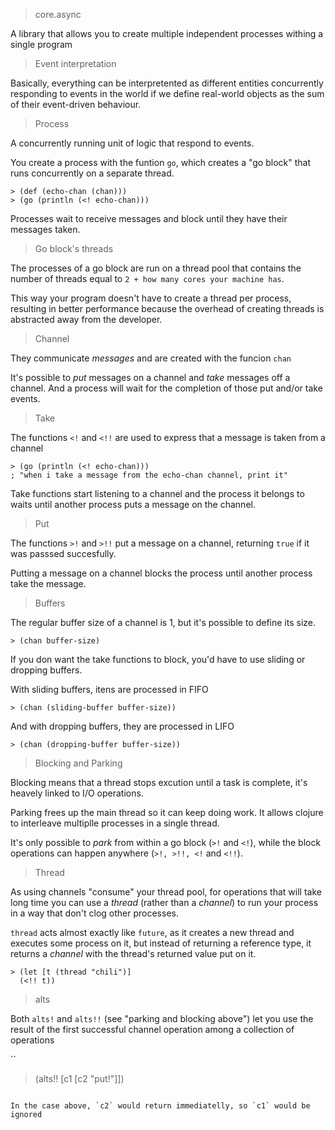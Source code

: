 > core.async

A library that allows you to create multiple independent processes withing a single program

> Event interpretation

Basically, everything can be interpretented as different entities concurrently responding to events in the world if we define real-world objects as the sum of their event-driven behaviour.

> Process

A concurrently running unit of logic that respond to events.

You create a process with the funtion `go`, which creates a "go block" that runs concurrently on a separate thread.

```
> (def (echo-chan (chan)))
> (go (println (<! echo-chan)))
```

Processes wait to receive messages and block until they have their messages taken.

> Go block's threads

The processes of a go block are run on a thread pool that contains the number of threads equal to `2 + how many cores your machine has`.

This way your program doesn't have to create a thread per process, resulting in better performance because the overhead of creating threads is abstracted away from the developer.

> Channel

They communicate *messages* and are created with the funcion `chan`

It's possible to *put* messages on a channel and *take* messages off a channel. And a process will wait for the completion of those put and/or take events.

> Take

The functions `<!` and `<!!` are used to express that a message is taken from a channel

```
> (go (println (<! echo-chan)))
; "when i take a message from the echo-chan channel, print it"
```

Take functions start listening to a channel and the process it belongs to waits until another process puts a message on the channel.

> Put

The functions `>!` and `>!!` put a message on a channel, returning `true` if it was passsed succesfully.

Putting a message on a channel blocks the process until another process take the message.

> Buffers

The regular buffer size of a channel is 1, but it's possible to define its size.

```
> (chan buffer-size)
```

If you don want the take functions to block, you'd have to use sliding or dropping buffers.

With sliding buffers, itens are processed in FIFO

```
> (chan (sliding-buffer buffer-size))
```

And with dropping buffers, they are processed in LIFO

```
> (chan (dropping-buffer buffer-size))
```

> Blocking and Parking

Blocking means that a thread stops excution until a task is complete, it's heavely linked to I/O operations.

Parking frees up the main thread so it can keep doing work. It allows clojure to interleave multiplle processes in a single thread.

It's only possible to *park* from within a go block (`>!` and `<!`), while the block operations can happen anywhere (`>!, >!!, <!` and `<!!`).

> Thread

As using channels "consume" your thread pool, for operations that will take long time you can use a *thread* (rather than a *channel*) to run your process in a way that don't clog other processes.

`thread` acts almost exactly like `future`, as it creates a new thread and executes some process on it, but instead of returning a reference type, it returns a *channel* with the thread's returned value put on it.

```
> (let [t (thread "chili")]
  (<!! t))
```

> alts

Both `alts!` and `alts!!` (see "parking and blocking above") let you use the result of the first successful channel operation among a collection of operations

``
> (alts!! [c1 [c2 "put!"]])
```

In the case above, `c2` would return immediatelly, so `c1` would be ignored